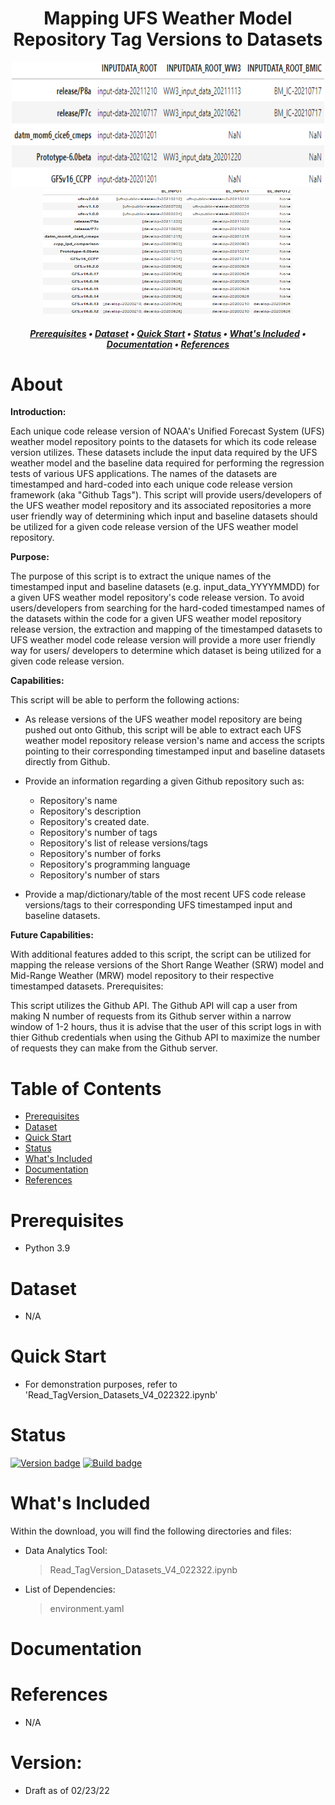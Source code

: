 <h1 align="center">
Mapping UFS Weather Model Repository Tag Versions to Datasets
</h1>

<p align="center">
    <img src="images/header2.png" width="500" height="200">
    <img src="images/header.png" width="400" height="200">
</p>

<h5 align="center">
    
[Prerequisites](#Prerequisites) • [Dataset](#Dataset) • [Quick Start](#Quick-Start) • [Status](#Status)
 • [What's Included](#What's-Included) • [Documentation](#Documentation) • [References](#Reference(s))

</h5>

# About

__Introduction:__

Each unique code release version of NOAA's Unified Forecast System (UFS) weather model repository points to the datasets for which its code release version utilizes. These datasets include the input data required by the UFS weather model and the baseline data required for performing the regression tests of various UFS applications. The names of the datasets are timestamped and hard-coded into each unique code release version framework (aka "Github Tags"). This script will provide users/developers of the UFS weather model repository and its associated repositories a more user friendly way of determining which input and baseline datasets should be utilized for a given code release version of the UFS weather model repository.

__Purpose:__

The purpose of this script is to extract the unique names of the timestamped input and baseline datasets (e.g. input_data_YYYYMMDD) for a given UFS weather model repository's code release version. To avoid users/developers from searching for the hard-coded timestamped names of the datasets within the code for a given UFS weather model repository release version, the extraction and mapping of the timestamped datasets to UFS weather model code release version will provide a more user friendly way for users/ developers to determine which dataset is being utilized for a given code release version.

__Capabilities:__

This script will be able to perform the following actions:

- As release versions of the UFS weather model repository are being pushed out onto Github, this script will be able to extract each UFS weather model repository release version's name and access the scripts pointing to their corresponding timestamped input and baseline datasets directly from Github.

- Provide an information regarding a given Github repository such as:

  - Repository's name
  - Repository's description
  - Repository's created date.
  - Repository's number of tags
  - Repository's list of release versions/tags
  - Repository's number of forks
  - Repository's programming language
  - Repository's number of stars
  
- Provide a map/dictionary/table of the most recent UFS code release versions/tags to their corresponding UFS timestamped input and baseline datasets.

__Future Capabilities:__

With additional features added to this script, the script can be utilized for mapping the release versions of the Short Range Weather (SRW) model and Mid-Range Weather (MRW) model repository to their respective timestamped datasets.
Prerequisites:

This script utilizes the Github API. The Github API will cap a user from making N number of requests from its Github server within a narrow window of 1-2 hours, thus it is advise that the user of this script logs in with thier Github credentials when using the Github API to maximize the number of requests they can make from the Github server.

# Table of Contents
* [Prerequisites](#Prerequisites)
* [Dataset](#Dataset)
* [Quick Start](#Quick-Start)
* [Status](#Status)
* [What's Included](#What's-Included)
* [Documentation](#Documentation)
* [References](#Creator(s))

# Prerequisites
* Python 3.9

# Dataset
* N/A

# Quick Start
* For demonstration purposes, refer to 'Read_TagVersion_Datasets_V4_022322.ipynb'

# Status
[![Version badge](https://img.shields.io/badge/Python-3.9-blue.svg)](https://shields.io/)
[![Build badge](https://img.shields.io/badge/Build--gray.svg)](https://shields.io/)

# What's Included
Within the download, you will find the following directories and files:

* Data Analytics Tool:
    > Read_TagVersion_Datasets_V4_022322.ipynb
* List of Dependencies: 
    > environment.yaml

# Documentation

# References
* N/A

# Version:
* Draft as of 02/23/22

